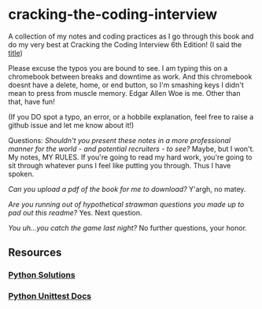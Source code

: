 # cracking-the-coding-interview
A collection of my notes and coding practices as I go through this book and do my very best at Cracking the Coding Interview 6th Edition!
(I said the [title](https://youtu.be/zigTx34rpsw?si=mmhMgzbUTvU0UMqO))

Please excuse the typos you are bound to see.
I am typing this on a chromebook between breaks and downtime as work. And this chromebook doesnt have a delete, home, or end button, so I'm smashing keys I didn't mean to press from muscle memory. Edgar Allen Woe is me.
Other than that, have fun!

(If you DO spot a typo, an error, or a hobbile explanation, feel free to raise a github issue and let me know about it!)

Questions:
*Shouldn't you present these notes in a more professional manner for the world - and potential recruiters - to see?*
Maybe, but I won't. My notes, MY RULES. If you're going to read my hard work, you're going to sit through whatever puns I feel like putting you through. Thus I have spoken.

*Can you upload a pdf of the book for me to download?*
Y'argh, no matey.

*Are you running out of hypothetical strawman questions you made up to pad out this readme?*
Yes. Next question.

*You uh...you catch the game last night?*
No further questions, your honor.

## Resources

### [Python Solutions](https://github.com/careercup/CtCI-6th-Edition-Python/tree/e6bc732588601d0a98e5b1bc44d83644b910978d)

### [Python Unittest Docs](https://docs.python.org/3/library/unittest.html#module-unittest)